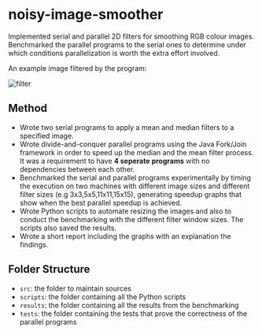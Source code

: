 # noisy-image-smoother

Implemented serial and parallel 2D filters for smoothing RGB colour images. Benchmarked the parallel
programs to the serial ones to determine under which conditions parallelization is worth the extra effort
involved.

An example image filtered by the program:

![filter](https://user-images.githubusercontent.com/75791207/205197734-89c12ba6-2af9-41cf-8c6f-e41e8c70cc20.png)

## Method
- Wrote two serial programs to apply a mean and median filters to a specified
image.
- Wrote divide-and-conquer parallel programs using the Java Fork/Join
framework in order to speed up the median and the mean filter process. It was a requirement to have **4 seperate programs** with no dependencies between each other. 
- Benchmarked the serial and parallel programs experimentally by timing the execution on
two machines with different image sizes and different filter sizes (e.g 3x3,5x5,11x11,15x15), generating
speedup graphs that show when the best parallel speedup is achieved.
- Wrote Python scripts to automate resizing the images and also to conduct the benchmarking with the different filter window sizes. The scripts also saved the results. 
- Wrote a short report including the graphs with an explanation the findings. 

## Folder Structure

- `src`: the folder to maintain sources
- `scripts`: the folder containing all the Python scripts
- `results`: the folder containing all the results from the benchmarking
- `tests`: the folder containing the tests that prove the correctness of the parallel programs
